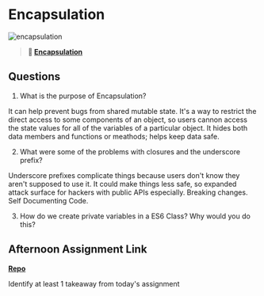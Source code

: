 # Encapsulation

![encapsulation](https://bcw.blob.core.windows.net/public/img/journals/5838157482080222)

> **📖 [Encapsulation](https://codeworksacademy.com/fs-student-guide/resources/wk3/02-Encapsulation)**

## Questions

1. What is the purpose of Encapsulation?

It can help prevent bugs from shared mutable state. It's a way to restrict the direct access to some components of an object, so users cannon access the state values for all of the variables of a particular object.
It hides both data members and functions or meathods;
helps keep data safe.

2. What were some of the problems with closures and the underscore prefix?

Underscore prefixes complicate things because users don't know they aren't supposed to use it. It could make things less safe, so expanded attack surface for hackers with public APIs especially. Breaking changes. Self Documenting Code.

3. How do we create private variables in a ES6 Class? Why would you do this?


## Afternoon Assignment Link

**[Repo](https://github.com/rachel-gamble/Vendr)**

Identify at least 1 takeaway from today's assignment
